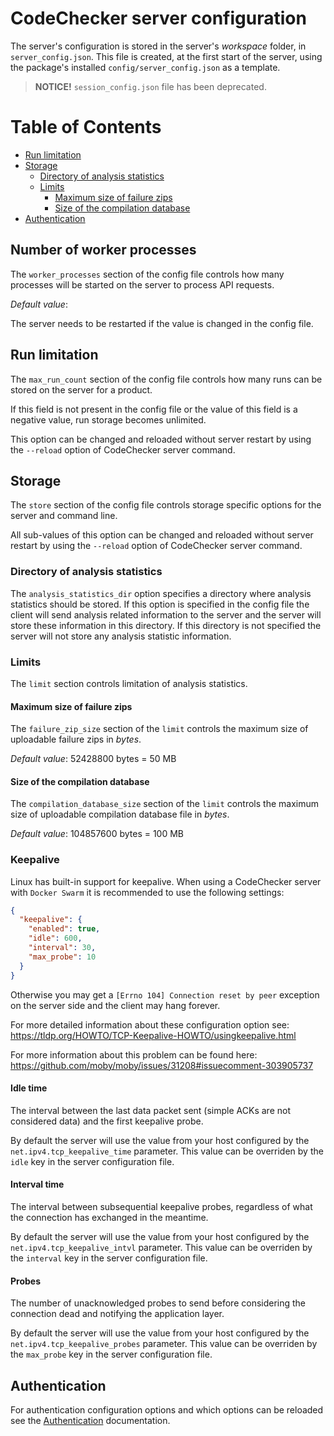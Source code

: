 CodeChecker server configuration
====================================

The server's configuration is stored in the server's *workspace* folder, in
`server_config.json`. This file is created, at the first start of the server,
using the package's installed `config/server_config.json` as a template.

> **NOTICE!** `session_config.json` file has been deprecated.

Table of Contents
=================
* [Run limitation](#run-limitations)
* [Storage](#storage)
  * [Directory of analysis statistics](#directory-of-analysis-statistics)
  * [Limits](#Limits)
    * [Maximum size of failure zips](#maximum-size-of-failure-zips)
    * [Size of the compilation database](#size-of-the-compilation-database)
* [Authentication](#authentication)

## Number of worker processes
The `worker_processes` section of the config file controls how many processes
will be started on the server to process API requests.

*Default value*: <CPU count>

The server needs to be restarted if the value is changed in the config file.

## Run limitation
The `max_run_count` section of the config file controls how many runs can be
stored on the server for a product.

If this field is not present in the config file or the value of this field is a
negative value, run storage becomes unlimited.

This option can be changed and reloaded without server restart by using the
`--reload` option of CodeChecker server command.

## Storage
The `store` section of the config file controls storage specific options for the
server and command line.

All sub-values of this option can be changed and reloaded without server restart
by using the `--reload` option of CodeChecker server command.

### Directory of analysis statistics
The `analysis_statistics_dir` option specifies a directory where analysis
statistics should be stored. If this option is specified in the config file the
client will send analysis related information to the server and the server will
store these information in this directory.
If this directory is not specified the server will not store any analysis
statistic information.

### Limits
The `limit` section controls limitation of analysis statistics.

#### Maximum size of failure zips
The `failure_zip_size` section of the `limit` controls the maximum size of
uploadable failure zips in *bytes*.

*Default value*: 52428800 bytes = 50 MB

#### Size of the compilation database
The `compilation_database_size` section of the `limit` controls the maximum
size of uploadable compilation database file in *bytes*.

*Default value*: 104857600 bytes = 100 MB

### Keepalive
Linux has built-in support for keepalive. When using a CodeChecker server
with `Docker Swarm` it is recommended to use the following settings:
```json
{
  "keepalive": {
    "enabled": true,
    "idle": 600,
    "interval": 30,
    "max_probe": 10
  }
}
```

Otherwise you may get a `[Errno 104] Connection reset by peer` exception on the
server side and the client may hang forever.

For more detailed information about these configuration option see:
https://tldp.org/HOWTO/TCP-Keepalive-HOWTO/usingkeepalive.html

For more information about this problem can be found here:
https://github.com/moby/moby/issues/31208#issuecomment-303905737

#### Idle time
The interval between the last data packet sent (simple ACKs are not considered
data) and the first keepalive probe.

By default the server will use the value from your host configured by the
`net.ipv4.tcp_keepalive_time` parameter. This value can be overriden by the
`idle` key in the server configuration file.

#### Interval time
The interval between subsequential keepalive probes, regardless of what the
connection has exchanged in the meantime.

By default the server will use the value from your host configured by the
`net.ipv4.tcp_keepalive_intvl` parameter. This value can be overriden by the
`interval` key in the server configuration file.

#### Probes
The number of unacknowledged probes to send before considering the connection
dead and notifying the application layer.

By default the server will use the value from your host configured by the
`net.ipv4.tcp_keepalive_probes` parameter. This value can be overriden by the
`max_probe` key in the server configuration file.

## Authentication
For authentication configuration options and which options can be reloaded see
the [Authentication](authentication.md) documentation.
